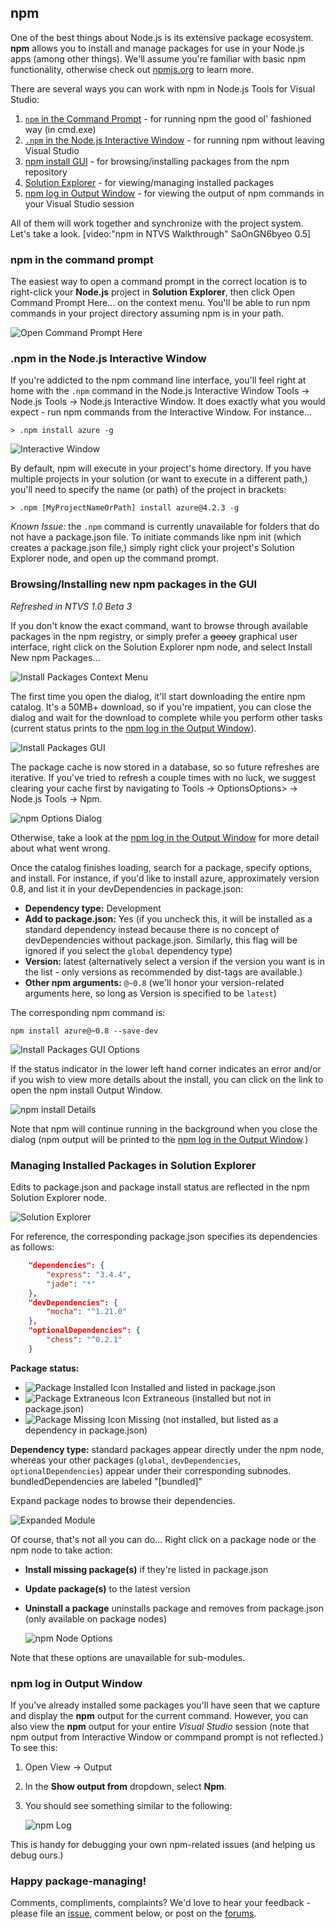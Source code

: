 ## npm

One of the best things about Node.js is its extensive package ecosystem. **npm** allows you to install and manage packages for use in your Node.js apps (among other things). We'll assume you're familiar with basic npm functionality, otherwise check out [npmjs.org](http://npmjs.org) to learn more.

There are several ways you can work with npm in Node.js Tools for Visual Studio:

1. [```npm``` in the Command Prompt](#npm-in-the-command-prompt) - for running npm the good ol' fashioned way (in cmd.exe)
2. [```.npm``` in the Node.js Interactive Window](#npm-in-the-nodejs-interactive-window) - for running npm without leaving Visual Studio
3. [npm install GUI](#browsinginstalling-new-npm-packages-in-the-gui) - for browsing/installing packages from the npm repository
4. [Solution Explorer](#managing-installed-packages-in-solution-explorer) - for viewing/managing installed packages
5. [npm log in Output Window](#npm-log-in-output-window) - for viewing the output of npm commands in your Visual Studio session

All of them will work together and synchronize with the project system. Let's take a look.
[video:"npm in NTVS Walkthrough" SaOnGN6byeo 0.5]

### npm in the command prompt

The easiest way to open a command prompt in the correct location is to right-click your **Node.js** project in **Solution Explorer**, then click <span class="menu">Open Command Prompt Here...</span> on the context menu. You'll be able to run npm commands in your project directory assuming npm is in your path.

![Open Command Prompt Here](Images/npm-open-command-prompt-here.png)

### .npm in the Node.js Interactive Window

If you're addicted to the npm command line interface, you'll feel right at home with the ```.npm``` command in the Node.js Interactive Window <span class="menu">Tools</span> → <span class="menu">Node.js Tools</span> → <span class="menu">Node.js Interactive Window</span>. It does exactly what you would expect - run npm commands from the Interactive Window. For instance...

```
> .npm install azure -g
```


![Interactive Window](Images/npm-interactive-window.png)

By default, npm will execute in your project's home directory. If you have multiple projects in your solution (or want to execute in a different path,) you'll need to specify the name (or path) of the project in brackets:

```
> .npm [MyProjectNameOrPath] install azure@4.2.3 -g
```

*Known Issue:* the ```.npm``` command is currently unavailable for folders that do not have a package.json file. To initiate commands like npm init (which creates a package.json file,) simply right click your project's Solution Explorer node, and open up the command prompt. 

### Browsing/Installing new npm packages in the GUI
*Refreshed in NTVS 1.0 Beta 3*

If you don't know the exact command, want to browse through available packages in the npm registry, or simply prefer a <s>gooey</s> graphical user interface, right click on the Solution Explorer npm node, and select <span class="menu">Install New npm Packages...</span>

![Install Packages Context Menu](Images/npm-context-menu-install-packages.png)

The first time you open the dialog, it'll start downloading the entire npm catalog. It's a 50MB+ download, so if you're impatient, you can close the dialog and wait for the download to complete while you perform other tasks (current status prints to the [npm log in the Output Window](#npm-log-in-output-window)).

![Install Packages GUI](Images/npm-loading-package-list.png)

The package cache is now stored in a database, so so future refreshes are iterative. If you've tried to refresh a couple times with no luck, we suggest clearing your cache first by navigating to <span class="menu">Tools</span> → <span class="menu">Options</span>Options> → <span class="menu">Node.js Tools</span> → <span class="menu">Npm</span>.

![npm Options Dialog](Images/npm-options-dialog.png)

Otherwise, take a look at the [npm log in the Output Window](#npm-log-in-output-window) for more detail about what went wrong.

Once the catalog finishes loading, search for a package, specify options, and install. For instance, if you'd like to install azure, approximately version 0.8, and list it in your devDependencies in package.json:

- **Dependency type:** Development
- **Add to package.json:** Yes (if you uncheck this, it will be installed as a standard dependency instead because there is no concept of devDependencies without package.json. Similarly, this flag will be ignored if you select the ```global``` dependency type)
- **Version:** latest (alternatively select a version if the version you want is in the list - only versions as recommended by dist-tags are available.)
- **Other npm arguments:** ```@~0.8``` (we'll honor your version-related arguments here, so long as Version is specified to be ```latest```)


The corresponding npm command is:

```
npm install azure@~0.8 --save-dev
```


![Install Packages GUI Options](Images/npm-install-new-package.png)


If the status indicator in the lower left hand corner indicates an error and/or if you wish to view more details about the install, you can click on the link to open the npm install Output Window.

![npm install Details](Images/npm-install-executing-details.png)


Note that npm will continue running in the background when you close the dialog (npm output will be printed to the [npm log in the Output Window](#npm-log-in-output-window).)


### Managing Installed Packages in Solution Explorer
Edits to package.json and package install status are reflected in the npm Solution Explorer node.

![Solution Explorer](Images/npm-solution-explorer.png)

For reference, the corresponding package.json specifies its dependencies as follows:

```json
    "dependencies": {
    	"express": "3.4.4",
    	"jade": "*"
    },
    "devDependencies": {
    	"mocha": "^1.21.0"
    },
    "optionalDependencies": {
    	"chess": "^0.2.1"
    }
```
**Package status:**

- ![Package Installed Icon](Images/npm-package-installed.png) Installed and listed in package.json
- ![Package Extraneous Icon](Images/npm-package-missing.png) Extraneous (installed but not in package.json)
- ![Package Missing Icon](Images/npm-package-warning.png) Missing (not installed, but listed as a dependency in package.json)

**Dependency type:** standard packages appear directly under the npm node, whereas your other packages (```global```, ```devDependencies```, ```optionalDependencies```) appear under their corresponding subnodes. bundledDependencies are labeled "[bundled]"

Expand package nodes to browse their dependencies. 

![Expanded Module](Images/npm-expanded-module-treeview.png)

Of course, that's not all you can do... Right click on a package node or the npm node to take action:

- **Install missing package(s)** if they're listed in package.json
- **Update package(s)** to the latest version
- **Uninstall a package** uninstalls package and removes from package.json (only available on package nodes)


    ![npm Node Options](Images/npm-solution-explorer-context-menu.png)

Note that these options are unavailable for sub-modules.

### npm log in Output Window
If you've already installed some packages you'll have seen that we capture and display the **npm** output for the current command. However, you can also view the **npm** output for your entire *Visual Studio* session (note that npm output from Interactive Window or commpand prompt is not reflected.) To see this:


1. Open <span class="menu">View</span> → <span class="menu">Output</span>

2. In the **Show output from** dropdown, select **Npm**.

3. You should see something similar to the following:


	![npm Log](Images/npm-log.png)


This is handy for debugging your own npm-related issues (and helping us debug ours.)

### Happy package-managing!
Comments, compliments, complaints? We'd love to hear your feedback - please file an [issue](https://nodejstools.codeplex.com/workitem/list/basic), comment below, or post on the [forums](https://nodejstools.codeplex.com/discussions).

